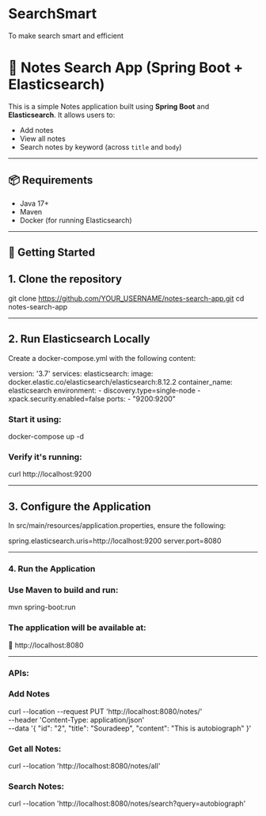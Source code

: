 # SearchSmart
To make search smart and efficient

# 📝 Notes Search App (Spring Boot + Elasticsearch)

This is a simple Notes application built using **Spring Boot** and **Elasticsearch**. It allows users to:

- Add notes
- View all notes
- Search notes by keyword (across `title` and `body`)

---

## 📦 Requirements

- Java 17+
- Maven
- Docker (for running Elasticsearch)

---

## 🚀 Getting Started

## 1. Clone the repository

git clone https://github.com/YOUR_USERNAME/notes-search-app.git
cd notes-search-app

---

## 2. Run Elasticsearch Locally

Create a docker-compose.yml with the following content:

version: '3.7'
services:
  elasticsearch:
    image: docker.elastic.co/elasticsearch/elasticsearch:8.12.2
    container_name: elasticsearch
    environment:
      - discovery.type=single-node
      - xpack.security.enabled=false
    ports:
      - "9200:9200"

 ### Start it using:
docker-compose up -d

### Verify it's running:
curl http://localhost:9200

---

## 3. Configure the Application
In src/main/resources/application.properties, ensure the following:

spring.elasticsearch.uris=http://localhost:9200
server.port=8080

---

### 4. Run the Application
### Use Maven to build and run:
mvn spring-boot:run

### The application will be available at:
📍 http://localhost:8080

---

### APIs:

### Add Notes

curl --location --request PUT 'http://localhost:8080/notes/' \
--header 'Content-Type: application/json' \
--data '{
    "id": "2",
    "title": "Souradeep",
    "content": "This is autobiograph"
}'

### Get all Notes:

curl --location 'http://localhost:8080/notes/all'

### Search Notes:

curl --location 'http://localhost:8080/notes/search?query=autobiograph'
